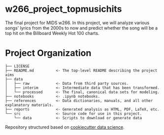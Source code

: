 # w266_project_topmusichits


The final project for MIDS w266. In this project, we will analyze various songs' lyrics from the 2000s to now and predict whether the song will be a top hit on the Billboard Weekly Hot 100 charts.

# Project Organization

    ├── LICENSE
    ├── README.md          <- The top-level README describing the project aims
    ├── data
    │   ├── raw            <- Data from third party sources.
    │   ├── interim        <- Intermediate data that has been transformed.
    │   └── processed      <- The final, canonical data sets for modeling.
    ├── notebooks          <- .ipynb notebooks. 
    ├── references         <- Data dictionaries, manuals, and all other explanatory materials.
    ├── reports            <- Generated analysis as HTML, PDF, LaTeX, etc.
    └── src                <- Source code for use in this project.
        └── data           <- Scripts to download or generate data


Repository structured based on [cookiecutter data science](https://drivendata.github.io/cookiecutter-data-science).
